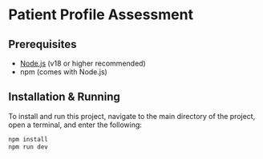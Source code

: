# Patient Profile Assessment

## Prerequisites
- [Node.js](https://nodejs.org/) (v18 or higher recommended)
- npm (comes with Node.js)

## Installation & Running
To install and run this project, navigate to the main directory of the project, open a terminal, and enter the following:

```bash
npm install
npm run dev
